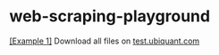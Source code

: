 # web-scraping-playground
[[Example 1]](https://github.com/GaoFangshu/web-scraping-playground/blob/master/ubiquant/main.py) Download all files on [test.ubiquant.com](http://test.ubiquant.com/)
